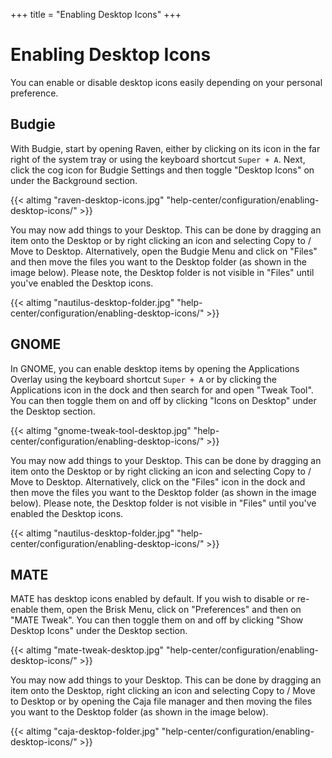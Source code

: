 +++
title = "Enabling Desktop Icons"
+++
# Enabling Desktop Icons

You can enable or disable desktop icons easily depending on your personal preference.

## Budgie

With Budgie, start by opening Raven, either by clicking on its icon in the far right of the system tray or using the keyboard shortcut `Super + A`.  Next, click the cog icon for Budgie Settings and then toggle "Desktop Icons" on under the Background section.

{{< altimg "raven-desktop-icons.jpg" "help-center/configuration/enabling-desktop-icons/" >}}

You may now add things to your Desktop.  This can be done by dragging an item onto the Desktop or by right clicking an icon and selecting Copy to / Move to Desktop.  Alternatively, open the Budgie Menu and click on "Files" and then move the files you want to the Desktop folder (as shown in the image below).  Please note, the Desktop folder is not visible in "Files" until you've enabled the Desktop icons.

{{< altimg "nautilus-desktop-folder.jpg" "help-center/configuration/enabling-desktop-icons/" >}}

## GNOME

In GNOME, you can enable desktop items by opening the Applications Overlay using the keyboard shortcut `Super + A` or by clicking the Applications icon in the dock and then search for and open "Tweak Tool".  You can then toggle them on and off by clicking "Icons on Desktop" under the Desktop section.

{{< altimg "gnome-tweak-tool-desktop.jpg" "help-center/configuration/enabling-desktop-icons/" >}}

You may now add things to your Desktop.  This can be done by dragging an item onto the Desktop or by right clicking an icon and selecting Copy to / Move to Desktop.  Alternatively, click on the "Files" icon in the dock and then move the files you want to the Desktop folder (as shown in the image below).  Please note, the Desktop folder is not visible in "Files" until you've enabled the Desktop icons.

{{< altimg "nautilus-desktop-folder.jpg" "help-center/configuration/enabling-desktop-icons/" >}}

## MATE

MATE has desktop icons enabled by default.  If you wish to disable or re-enable them, open the Brisk Menu, click on "Preferences" and then on "MATE Tweak".  You can then toggle them on and off by clicking "Show Desktop Icons" under the Desktop section.

{{< altimg "mate-tweak-desktop.jpg" "help-center/configuration/enabling-desktop-icons/" >}}

You may now add things to your Desktop.  This can be done by dragging an item onto the Desktop, right clicking an icon and selecting Copy to / Move to Desktop or by opening the Caja file manager and then moving the files you want to the Desktop folder (as shown in the image below).

{{< altimg "caja-desktop-folder.jpg" "help-center/configuration/enabling-desktop-icons/" >}}
